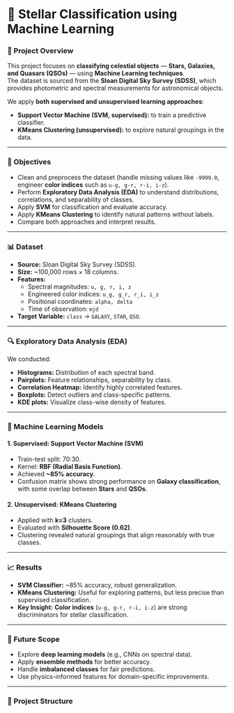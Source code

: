 # 🌌 Stellar Classification using Machine Learning  

### 📍 Project Overview  
This project focuses on **classifying celestial objects** — **Stars, Galaxies, and Quasars (QSOs)** — using **Machine Learning techniques**.  
The dataset is sourced from the **Sloan Digital Sky Survey (SDSS)**, which provides photometric and spectral measurements for astronomical objects.  

We apply **both supervised and unsupervised learning approaches**:  
- **Support Vector Machine (SVM, supervised):** to train a predictive classifier.  
- **KMeans Clustering (unsupervised):** to explore natural groupings in the data.  

---

### 🎯 Objectives
- Clean and preprocess the dataset (handle missing values like `-9999.0`, engineer **color indices** such as `u-g, g-r, r-i, i-z`).  
- Perform **Exploratory Data Analysis (EDA)** to understand distributions, correlations, and separability of classes.  
- Apply **SVM** for classification and evaluate accuracy.  
- Apply **KMeans Clustering** to identify natural patterns without labels.  
- Compare both approaches and interpret results.  

---

### 📊 Dataset
- **Source:** Sloan Digital Sky Survey (SDSS).  
- **Size:** ~100,000 rows × 18 columns.  
- **Features:**  
  - Spectral magnitudes: `u, g, r, i, z`  
  - Engineered color indices: `u_g, g_r, r_i, i_z`  
  - Positional coordinates: `alpha, delta`  
  - Time of observation: `mjd`  
- **Target Variable:** `class` → `GALAXY`, `STAR`, `QSO`.  

---

### 🔍 Exploratory Data Analysis (EDA)
We conducted:  
- **Histograms:** Distribution of each spectral band.  
- **Pairplots:** Feature relationships, separability by class.  
- **Correlation Heatmap:** Identify highly correlated features.  
- **Boxplots:** Detect outliers and class-specific patterns.  
- **KDE plots:** Visualize class-wise density of features.  

---

### 🤖 Machine Learning Models

#### 1. **Supervised: Support Vector Machine (SVM)**
- Train-test split: 70:30.  
- Kernel: **RBF (Radial Basis Function)**.  
- Achieved **~85% accuracy**.  
- Confusion matrix shows strong performance on **Galaxy classification**, with some overlap between **Stars** and **QSOs**.  

#### 2. **Unsupervised: KMeans Clustering**
- Applied with **k=3** clusters.  
- Evaluated with **Silhouette Score (0.62)**.  
- Clustering revealed natural groupings that align reasonably with true classes.  

---

### 📈 Results
- **SVM Classifier:** ~85% accuracy, robust generalization.  
- **KMeans Clustering:** Useful for exploring patterns, but less precise than supervised classification.  
- **Key Insight:** **Color indices** (`u-g, g-r, r-i, i-z`) are strong discriminators for stellar classification.  

---

### 🚀 Future Scope
- Explore **deep learning models** (e.g., CNNs on spectral data).  
- Apply **ensemble methods** for better accuracy.  
- Handle **imbalanced classes** for fair predictions.  
- Use physics-informed features for domain-specific improvements.  

---

### 📂 Project Structure
